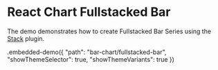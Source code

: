 # React Chart Fullstacked Bar

The demo demonstrates how to create Fullstacked Bar Series using the [Stack](../../docs/reference/stack.md) plugin.

.embedded-demo({ "path": "bar-chart/fullstacked-bar", "showThemeSelector": true, "showThemeVariants": true })
